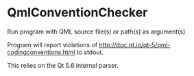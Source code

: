 # QmlConventionChecker

Run program with QML source file(s) or path(s) as argument(s).

Program will report violations of http://doc.qt.io/qt-5/qml-codingconventions.html to stdout.

This relies on the Qt 5.6 internal parser.

